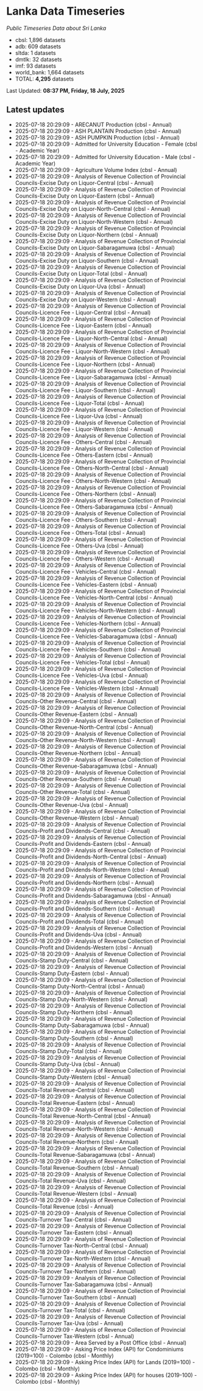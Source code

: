 # Lanka Data Timeseries
*Public Timeseries Data about Sri Lanka*

* cbsl: 1,896 datasets
* adb: 609 datasets
* sltda: 1 datasets
* dmtlk: 32 datasets
* imf: 93 datasets
* world_bank: 1,664 datasets
* TOTAL: **4,295** datasets

Last Updated: **08:37 PM, Friday, 18 July, 2025**

## Latest updates

* 2025-07-18 20:29:09 - ARECANUT Production (cbsl - Annual)
* 2025-07-18 20:29:09 - ASH PLANTAIN Production (cbsl - Annual)
* 2025-07-18 20:29:09 - ASH PUMPKIN Production (cbsl - Annual)
* 2025-07-18 20:29:09 - Admitted for University Education - Female (cbsl - Academic Year)
* 2025-07-18 20:29:09 - Admitted for University Education - Male (cbsl - Academic Year)
* 2025-07-18 20:29:09 - Agriculture Volume Index (cbsl - Annual)
* 2025-07-18 20:29:09 - Analysis of Revenue Collection of Provincial Councils-Excise Duty on Liquor-Central (cbsl - Annual)
* 2025-07-18 20:29:09 - Analysis of Revenue Collection of Provincial Councils-Excise Duty on Liquor-Eastern (cbsl - Annual)
* 2025-07-18 20:29:09 - Analysis of Revenue Collection of Provincial Councils-Excise Duty on Liquor-North-Central (cbsl - Annual)
* 2025-07-18 20:29:09 - Analysis of Revenue Collection of Provincial Councils-Excise Duty on Liquor-North-Western (cbsl - Annual)
* 2025-07-18 20:29:09 - Analysis of Revenue Collection of Provincial Councils-Excise Duty on Liquor-Northern (cbsl - Annual)
* 2025-07-18 20:29:09 - Analysis of Revenue Collection of Provincial Councils-Excise Duty on Liquor-Sabaragamuwa (cbsl - Annual)
* 2025-07-18 20:29:09 - Analysis of Revenue Collection of Provincial Councils-Excise Duty on Liquor-Southern (cbsl - Annual)
* 2025-07-18 20:29:09 - Analysis of Revenue Collection of Provincial Councils-Excise Duty on Liquor-Total (cbsl - Annual)
* 2025-07-18 20:29:09 - Analysis of Revenue Collection of Provincial Councils-Excise Duty on Liquor-Uva (cbsl - Annual)
* 2025-07-18 20:29:09 - Analysis of Revenue Collection of Provincial Councils-Excise Duty on Liquor-Western (cbsl - Annual)
* 2025-07-18 20:29:09 - Analysis of Revenue Collection of Provincial Councils-Licence Fee - Liquor-Central (cbsl - Annual)
* 2025-07-18 20:29:09 - Analysis of Revenue Collection of Provincial Councils-Licence Fee - Liquor-Eastern (cbsl - Annual)
* 2025-07-18 20:29:09 - Analysis of Revenue Collection of Provincial Councils-Licence Fee - Liquor-North-Central (cbsl - Annual)
* 2025-07-18 20:29:09 - Analysis of Revenue Collection of Provincial Councils-Licence Fee - Liquor-North-Western (cbsl - Annual)
* 2025-07-18 20:29:09 - Analysis of Revenue Collection of Provincial Councils-Licence Fee - Liquor-Northern (cbsl - Annual)
* 2025-07-18 20:29:09 - Analysis of Revenue Collection of Provincial Councils-Licence Fee - Liquor-Sabaragamuwa (cbsl - Annual)
* 2025-07-18 20:29:09 - Analysis of Revenue Collection of Provincial Councils-Licence Fee - Liquor-Southern (cbsl - Annual)
* 2025-07-18 20:29:09 - Analysis of Revenue Collection of Provincial Councils-Licence Fee - Liquor-Total (cbsl - Annual)
* 2025-07-18 20:29:09 - Analysis of Revenue Collection of Provincial Councils-Licence Fee - Liquor-Uva (cbsl - Annual)
* 2025-07-18 20:29:09 - Analysis of Revenue Collection of Provincial Councils-Licence Fee - Liquor-Western (cbsl - Annual)
* 2025-07-18 20:29:09 - Analysis of Revenue Collection of Provincial Councils-Licence Fee - Others-Central (cbsl - Annual)
* 2025-07-18 20:29:09 - Analysis of Revenue Collection of Provincial Councils-Licence Fee - Others-Eastern (cbsl - Annual)
* 2025-07-18 20:29:09 - Analysis of Revenue Collection of Provincial Councils-Licence Fee - Others-North-Central (cbsl - Annual)
* 2025-07-18 20:29:09 - Analysis of Revenue Collection of Provincial Councils-Licence Fee - Others-North-Western (cbsl - Annual)
* 2025-07-18 20:29:09 - Analysis of Revenue Collection of Provincial Councils-Licence Fee - Others-Northern (cbsl - Annual)
* 2025-07-18 20:29:09 - Analysis of Revenue Collection of Provincial Councils-Licence Fee - Others-Sabaragamuwa (cbsl - Annual)
* 2025-07-18 20:29:09 - Analysis of Revenue Collection of Provincial Councils-Licence Fee - Others-Southern (cbsl - Annual)
* 2025-07-18 20:29:09 - Analysis of Revenue Collection of Provincial Councils-Licence Fee - Others-Total (cbsl - Annual)
* 2025-07-18 20:29:09 - Analysis of Revenue Collection of Provincial Councils-Licence Fee - Others-Uva (cbsl - Annual)
* 2025-07-18 20:29:09 - Analysis of Revenue Collection of Provincial Councils-Licence Fee - Others-Western (cbsl - Annual)
* 2025-07-18 20:29:09 - Analysis of Revenue Collection of Provincial Councils-Licence Fee - Vehicles-Central (cbsl - Annual)
* 2025-07-18 20:29:09 - Analysis of Revenue Collection of Provincial Councils-Licence Fee - Vehicles-Eastern (cbsl - Annual)
* 2025-07-18 20:29:09 - Analysis of Revenue Collection of Provincial Councils-Licence Fee - Vehicles-North-Central (cbsl - Annual)
* 2025-07-18 20:29:09 - Analysis of Revenue Collection of Provincial Councils-Licence Fee - Vehicles-North-Western (cbsl - Annual)
* 2025-07-18 20:29:09 - Analysis of Revenue Collection of Provincial Councils-Licence Fee - Vehicles-Northern (cbsl - Annual)
* 2025-07-18 20:29:09 - Analysis of Revenue Collection of Provincial Councils-Licence Fee - Vehicles-Sabaragamuwa (cbsl - Annual)
* 2025-07-18 20:29:09 - Analysis of Revenue Collection of Provincial Councils-Licence Fee - Vehicles-Southern (cbsl - Annual)
* 2025-07-18 20:29:09 - Analysis of Revenue Collection of Provincial Councils-Licence Fee - Vehicles-Total (cbsl - Annual)
* 2025-07-18 20:29:09 - Analysis of Revenue Collection of Provincial Councils-Licence Fee - Vehicles-Uva (cbsl - Annual)
* 2025-07-18 20:29:09 - Analysis of Revenue Collection of Provincial Councils-Licence Fee - Vehicles-Western (cbsl - Annual)
* 2025-07-18 20:29:09 - Analysis of Revenue Collection of Provincial Councils-Other Revenue-Central (cbsl - Annual)
* 2025-07-18 20:29:09 - Analysis of Revenue Collection of Provincial Councils-Other Revenue-Eastern (cbsl - Annual)
* 2025-07-18 20:29:09 - Analysis of Revenue Collection of Provincial Councils-Other Revenue-North-Central (cbsl - Annual)
* 2025-07-18 20:29:09 - Analysis of Revenue Collection of Provincial Councils-Other Revenue-North-Western (cbsl - Annual)
* 2025-07-18 20:29:09 - Analysis of Revenue Collection of Provincial Councils-Other Revenue-Northern (cbsl - Annual)
* 2025-07-18 20:29:09 - Analysis of Revenue Collection of Provincial Councils-Other Revenue-Sabaragamuwa (cbsl - Annual)
* 2025-07-18 20:29:09 - Analysis of Revenue Collection of Provincial Councils-Other Revenue-Southern (cbsl - Annual)
* 2025-07-18 20:29:09 - Analysis of Revenue Collection of Provincial Councils-Other Revenue-Total (cbsl - Annual)
* 2025-07-18 20:29:09 - Analysis of Revenue Collection of Provincial Councils-Other Revenue-Uva (cbsl - Annual)
* 2025-07-18 20:29:09 - Analysis of Revenue Collection of Provincial Councils-Other Revenue-Western (cbsl - Annual)
* 2025-07-18 20:29:09 - Analysis of Revenue Collection of Provincial Councils-Profit and Dividends-Central (cbsl - Annual)
* 2025-07-18 20:29:09 - Analysis of Revenue Collection of Provincial Councils-Profit and Dividends-Eastern (cbsl - Annual)
* 2025-07-18 20:29:09 - Analysis of Revenue Collection of Provincial Councils-Profit and Dividends-North-Central (cbsl - Annual)
* 2025-07-18 20:29:09 - Analysis of Revenue Collection of Provincial Councils-Profit and Dividends-North-Western (cbsl - Annual)
* 2025-07-18 20:29:09 - Analysis of Revenue Collection of Provincial Councils-Profit and Dividends-Northern (cbsl - Annual)
* 2025-07-18 20:29:09 - Analysis of Revenue Collection of Provincial Councils-Profit and Dividends-Sabaragamuwa (cbsl - Annual)
* 2025-07-18 20:29:09 - Analysis of Revenue Collection of Provincial Councils-Profit and Dividends-Southern (cbsl - Annual)
* 2025-07-18 20:29:09 - Analysis of Revenue Collection of Provincial Councils-Profit and Dividends-Total (cbsl - Annual)
* 2025-07-18 20:29:09 - Analysis of Revenue Collection of Provincial Councils-Profit and Dividends-Uva (cbsl - Annual)
* 2025-07-18 20:29:09 - Analysis of Revenue Collection of Provincial Councils-Profit and Dividends-Western (cbsl - Annual)
* 2025-07-18 20:29:09 - Analysis of Revenue Collection of Provincial Councils-Stamp Duty-Central (cbsl - Annual)
* 2025-07-18 20:29:09 - Analysis of Revenue Collection of Provincial Councils-Stamp Duty-Eastern (cbsl - Annual)
* 2025-07-18 20:29:09 - Analysis of Revenue Collection of Provincial Councils-Stamp Duty-North-Central (cbsl - Annual)
* 2025-07-18 20:29:09 - Analysis of Revenue Collection of Provincial Councils-Stamp Duty-North-Western (cbsl - Annual)
* 2025-07-18 20:29:09 - Analysis of Revenue Collection of Provincial Councils-Stamp Duty-Northern (cbsl - Annual)
* 2025-07-18 20:29:09 - Analysis of Revenue Collection of Provincial Councils-Stamp Duty-Sabaragamuwa (cbsl - Annual)
* 2025-07-18 20:29:09 - Analysis of Revenue Collection of Provincial Councils-Stamp Duty-Southern (cbsl - Annual)
* 2025-07-18 20:29:09 - Analysis of Revenue Collection of Provincial Councils-Stamp Duty-Total (cbsl - Annual)
* 2025-07-18 20:29:09 - Analysis of Revenue Collection of Provincial Councils-Stamp Duty-Uva (cbsl - Annual)
* 2025-07-18 20:29:09 - Analysis of Revenue Collection of Provincial Councils-Stamp Duty-Western (cbsl - Annual)
* 2025-07-18 20:29:09 - Analysis of Revenue Collection of Provincial Councils-Total Revenue-Central (cbsl - Annual)
* 2025-07-18 20:29:09 - Analysis of Revenue Collection of Provincial Councils-Total Revenue-Eastern (cbsl - Annual)
* 2025-07-18 20:29:09 - Analysis of Revenue Collection of Provincial Councils-Total Revenue-North-Central (cbsl - Annual)
* 2025-07-18 20:29:09 - Analysis of Revenue Collection of Provincial Councils-Total Revenue-North-Western (cbsl - Annual)
* 2025-07-18 20:29:09 - Analysis of Revenue Collection of Provincial Councils-Total Revenue-Northern (cbsl - Annual)
* 2025-07-18 20:29:09 - Analysis of Revenue Collection of Provincial Councils-Total Revenue-Sabaragamuwa (cbsl - Annual)
* 2025-07-18 20:29:09 - Analysis of Revenue Collection of Provincial Councils-Total Revenue-Southern (cbsl - Annual)
* 2025-07-18 20:29:09 - Analysis of Revenue Collection of Provincial Councils-Total Revenue-Uva (cbsl - Annual)
* 2025-07-18 20:29:09 - Analysis of Revenue Collection of Provincial Councils-Total Revenue-Western (cbsl - Annual)
* 2025-07-18 20:29:09 - Analysis of Revenue Collection of Provincial Councils-Total Revenue (cbsl - Annual)
* 2025-07-18 20:29:09 - Analysis of Revenue Collection of Provincial Councils-Turnover Tax-Central (cbsl - Annual)
* 2025-07-18 20:29:09 - Analysis of Revenue Collection of Provincial Councils-Turnover Tax-Eastern (cbsl - Annual)
* 2025-07-18 20:29:09 - Analysis of Revenue Collection of Provincial Councils-Turnover Tax-North-Central (cbsl - Annual)
* 2025-07-18 20:29:09 - Analysis of Revenue Collection of Provincial Councils-Turnover Tax-North-Western (cbsl - Annual)
* 2025-07-18 20:29:09 - Analysis of Revenue Collection of Provincial Councils-Turnover Tax-Northern (cbsl - Annual)
* 2025-07-18 20:29:09 - Analysis of Revenue Collection of Provincial Councils-Turnover Tax-Sabaragamuwa (cbsl - Annual)
* 2025-07-18 20:29:09 - Analysis of Revenue Collection of Provincial Councils-Turnover Tax-Southern (cbsl - Annual)
* 2025-07-18 20:29:09 - Analysis of Revenue Collection of Provincial Councils-Turnover Tax-Total (cbsl - Annual)
* 2025-07-18 20:29:09 - Analysis of Revenue Collection of Provincial Councils-Turnover Tax-Uva (cbsl - Annual)
* 2025-07-18 20:29:09 - Analysis of Revenue Collection of Provincial Councils-Turnover Tax-Western (cbsl - Annual)
* 2025-07-18 20:29:09 - Area Served by a Post Office (cbsl - Annual)
* 2025-07-18 20:29:09 - Asking Price Index (API) for Condominiums (2019=100) - Colombo (cbsl - Monthly)
* 2025-07-18 20:29:09 - Asking Price Index (API) for Lands (2019=100) - Colombo (cbsl - Monthly)
* 2025-07-18 20:29:09 - Asking Price Index (API) for houses (2019-100) - Colombo (cbsl - Monthly)